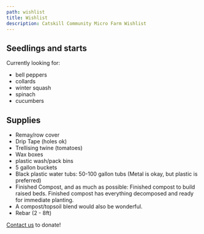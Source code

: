 ```yaml
---
path: wishlist
title: Wishlist
description: Catskill Community Micro Farm Wishlist
---
```

## Seedlings and starts

Currently looking for:

* bell peppers
* collards 
* winter squash
* spinach
* cucumbers

## Supplies

* Remay/row cover
* Drip Tape (holes ok)
* Trellising twine (tomatoes)
* Wax boxes
* plastic wash/pack bins
* 5 gallon buckets
* Black plastic water tubs: 50-100 gallon tubs (Metal is okay, but plastic is preferred)
* Finished Compost, and as much as possible: Finished compost to build raised beds. Finished compost has everything decomposed and ready for immediate planting. 
* A compost/topsoil blend would also be wonderful. 
* Rebar (2 - 8ft)

[Contact us](info@ccmicrofarm.org) to donate!

